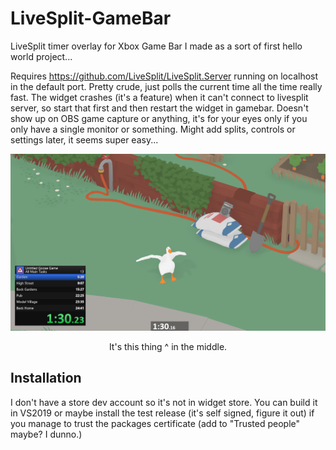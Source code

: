 # LiveSplit-GameBar
LiveSplit timer overlay for Xbox Game Bar I made as a sort of first hello world project...

Requires https://github.com/LiveSplit/LiveSplit.Server running on localhost in the default port. Pretty crude, just polls the current time all the time really fast. The widget crashes (it's a feature) when it can't connect to livesplit server, so start that first and then restart the widget in gamebar. Doesn't show up on OBS game capture or anything, it's for your eyes only if you only have a single monitor or something. Might add splits, controls or settings later, it seems super easy...

![Example](https://raw.githubusercontent.com/Dregu/LiveSplit-GameBar/master/LiveSplit-GameBar.png)
<p align='center'>It's this thing ^ in the middle.</p>

## Installation

I don't have a store dev account so it's not in widget store. You can build it in VS2019 or maybe install the test release (it's self signed, figure it out) if you manage to trust the packages certificate (add to "Trusted people" maybe? I dunno.)
